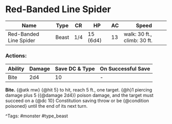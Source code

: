 # Red-Banded Line Spider

| Name | Type | CR | HP | AC | Speed |
|------|------|----|----|----|-------|
| Red-Banded Line Spider | Beast | 1/4 | 15 (6d4) | 13 | walk: 30 ft., climb: 30 ft. |

### Actions:

| Ability | Damage | Save DC & Type | On Successful Save |
|---------|--------|----------------|--------------------|
| Bite | 2d4 | 10 | - |


**Bite.** {@atk mw} {@hit 5} to hit, reach 5 ft., one target. {@h}1 piercing damage plus 5 ({@damage 2d4}) poison damage, and the target must succeed on a {@dc 10} Constitution saving throw or be {@condition poisoned} until the end of its next turn.

^Tags: #monster #type_beast